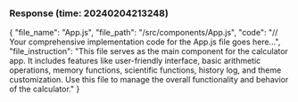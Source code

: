 ### Response (time: 20240204213248)

{
  "file_name": "App.js",
  "file_path": "/src/components/App.js",
  "code": "// Your comprehensive implementation code for the App.js file goes here...",
  "file_instruction": "This file serves as the main component for the calculator app. It includes features like user-friendly interface, basic arithmetic operations, memory functions, scientific functions, history log, and theme customization. Use this file to manage the overall functionality and behavior of the calculator."
}